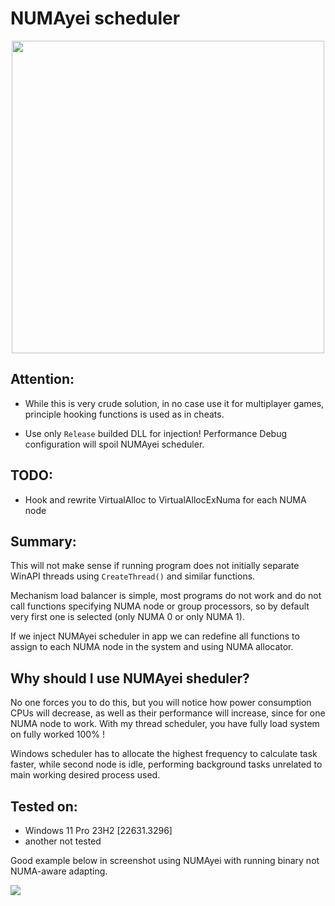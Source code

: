 # NUMAyei scheduler

<p align="center"><img src="https://github.com/GermanAizek/NUMAyei/assets/21138600/f3eae1b4-1044-4266-9236-53f411a7d057" width="500"></p>

## Attention:

- While this is very crude solution, in no case use it for multiplayer games, principle hooking functions is used as in cheats.

- Use only `Release` builded DLL for injection! Performance Debug configuration will spoil NUMAyei scheduler.

## TODO:
- Hook and rewrite VirtualAlloc to VirtualAllocExNuma for each NUMA node

## Summary:

This will not make sense if running program does not initially separate WinAPI threads using `CreateThread()` and similar functions.

Mechanism load balancer is simple, most programs do not work and do not call functions specifying NUMA node or group processors, so by default very first one is selected (only NUMA 0 or only NUMA 1).

If we inject NUMAyei scheduler in app we can redefine all functions to assign to each NUMA node in the system and using NUMA allocator.

## Why should I use NUMAyei sheduler?

No one forces you to do this, but you will notice how power consumption CPUs will decrease, as well as their performance will increase, since for one NUMA node to work. With my thread scheduler, you have fully load system on fully worked 100% !

Windows scheduler has to allocate the highest frequency to calculate task faster, while second node is idle, performing background tasks unrelated to main working desired process used.

## Tested on:
- Windows 11 Pro 23H2 [22631.3296]
- another not tested




Good example below in screenshot using NUMAyei with running binary not NUMA-aware adapting. 

![](https://github.com/GermanAizek/NUMAyei/assets/21138600/a9da1ef1-4aff-4fd1-bb10-a359c224f32f)
